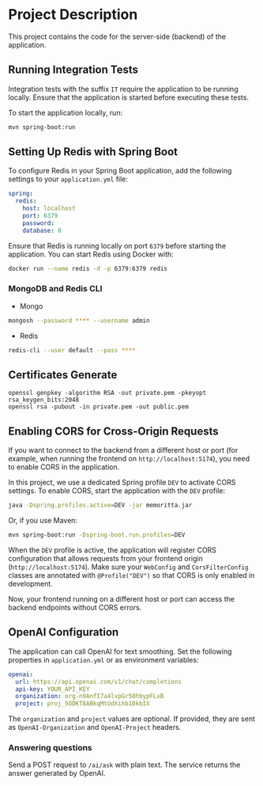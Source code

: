 # Project Description

This project contains the code for the server-side (backend) of the application.

## Running Integration Tests

Integration tests with the suffix `IT` require the application to be running locally. Ensure that the application is
started before executing these tests.

To start the application locally, run:

```bash
mvn spring-boot:run
```

## Setting Up Redis with Spring Boot

To configure Redis in your Spring Boot application, add the following settings to your `application.yml` file:

```yaml
spring:
  redis:
    host: localhost
    port: 6379
    password:
    database: 0
```

Ensure that Redis is running locally on port `6379` before starting the application. You can start Redis using Docker
with:

```bash
docker run --name redis -d -p 6379:6379 redis
```

### MongoDB and Redis CLI

* Mongo

```bash
mongosh --password **** --username admin
```

* Redis

```bash
redis-cli --user default --pass ****
```

## Certificates Generate

```aiignore
openssl genpkey -algorithm RSA -out private.pem -pkeyopt rsa_keygen_bits:2048
openssl rsa -pubout -in private.pem -out public.pem
```

## Enabling CORS for Cross-Origin Requests

If you want to connect to the backend from a different host or port (for example, when running the frontend on
`http://localhost:5174`), you need to enable CORS in the application.

In this project, we use a dedicated Spring profile `DEV` to activate CORS settings. To enable CORS, start the
application with the `DEV` profile:

```bash
java -Dspring.profiles.active=DEV -jar memoritta.jar
```

Or, if you use Maven:

```bash
mvn spring-boot:run -Dspring-boot.run.profiles=DEV
```

When the `DEV` profile is active, the application will register CORS configuration that allows requests from your
frontend origin (`http://localhost:5174`). Make sure your `WebConfig` and `CorsFilterConfig` classes are annotated with
`@Profile("DEV")` so that CORS is only enabled in development.

Now, your frontend running on a different host or port can access the backend endpoints without CORS errors.


## OpenAI Configuration

The application can call OpenAI for text smoothing. Set the following properties in `application.yml` or as environment variables:

```yaml
openai:
  url: https://api.openai.com/v1/chat/completions
  api-key: YOUR_API_KEY
  organization: org-n9AnfI7a4lvpGr50hbypFLxB
  project: proj_5ODKT8ABkqMtUdXihb10kbIX
```

The `organization` and `project` values are optional. If provided, they are sent as `OpenAI-Organization` and `OpenAI-Project` headers.

### Answering questions

Send a POST request to `/ai/ask` with plain text. The service returns the answer generated by OpenAI.
